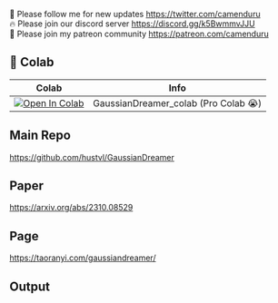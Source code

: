 🐣 Please follow me for new updates https://twitter.com/camenduru <br />
🔥 Please join our discord server https://discord.gg/k5BwmmvJJU <br />
🥳 Please join my patreon community https://patreon.com/camenduru <br />

## 🦒 Colab

| Colab | Info
| --- | --- |
[![Open In Colab](https://colab.research.google.com/assets/colab-badge.svg)](https://colab.research.google.com/github/camenduru/GaussianDreamer-colab/blob/main/GaussianDreamer_colab.ipynb) | GaussianDreamer_colab (Pro Colab 😭)

## Main Repo
https://github.com/hustvl/GaussianDreamer

## Paper
https://arxiv.org/abs/2310.08529

## Page
https://taoranyi.com/gaussiandreamer/

## Output

